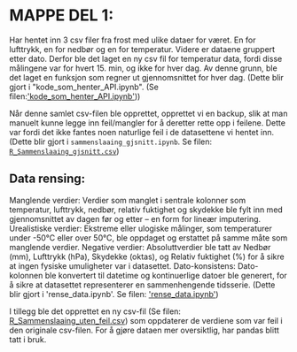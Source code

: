 # MAPPE DEL 1:

Har hentet inn 3 csv filer fra frost med ulike dataer for været. En for lufttrykk, en for nedbør og en for temperatur. 
Videre er dataene gruppert etter dato. Derfor ble det laget en ny csv fil for temperatur data, fordi disse målingene
var for hvert 15. min, og ikke for hver dag. Av denne grunn, ble det laget en funksjon som regner ut gjennomsnittet for hver dag. 
(Dette blir gjort i "kode_som_henter_API.ipynb". (Se filen:['kode_som_henter_API.ipynb'](kode_som_henter_API.ipynb)))

Når denne samlet csv-filen ble opprettet, opprettet vi en backup, slik at man manuelt kunne legge inn feil/mangler for å
deretter rette opp i feilene. Dette var fordi det ikke fantes noen naturlige feil i de datasettene vi hentet inn. 
(Dette blir gjort i `sammenslaaing_gjsnitt.ipynb`. Se filen: [`R_Sammenslaaing_gjsnitt.csv`](../data/R_Sammenslaaing_gjsnitt.csv))



## Data rensing:
Manglende verdier: Verdier som manglet i sentrale kolonner som temperatur, lufttrykk, nedbør, relativ fuktighet og skydekke ble fylt inn med gjennomsnittet av dagen før og etter – en form for lineær imputering.
Urealistiske verdier: Ekstreme eller ulogiske målinger, som temperaturer under -50°C eller over 50°C, ble oppdaget og erstattet på samme måte som manglende verdier.
Negative verdier: Absoluttverdier ble tatt av Nedbør (mm), Lufttrykk (hPa), Skydekke (oktas), og Relativ fuktighet (%) for å sikre at ingen fysiske umuligheter var i datasettet.
Dato-konsistens: Dato-kolonnen ble konvertert til datetime og kontinuerlige datoer ble generert, for å sikre at datasettet representerer en sammenhengende tidsserie.
(Dette blir gjort i 'rense_data.ipynb'. Se filen: ['rense_data.ipynb'](rense_data.ipynb))

I tillegg ble det opprettet en ny csv-fil (Se filen: [R_Sammenslaaing_uten_feil.csv](../data/R_Sammenslaaing_uten_feil.csv)) som oppdaterer de verdiene som var feil i den originale csv-filen. For å gjøre dataen mer oversiktlig, har pandas blitt tatt i bruk. 